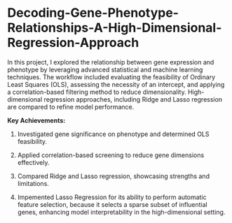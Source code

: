 # Decoding-Gene-Phenotype-Relationships-A-High-Dimensional-Regression-Approach


In this project, I explored the relationship between gene expression and phenotype by leveraging advanced statistical and machine learning techniques. The workflow included evaluating the feasibility of Ordinary Least Squares (OLS), assessing the necessity of an intercept, and applying a correlation-based filtering method to reduce dimensionality.
High-dimensional regression approaches, including Ridge and Lasso regression are compared to refine model performance. 


**Key Achievements:**

1. Investigated gene significance on phenotype and determined OLS feasibility.

2. Applied correlation-based screening to reduce gene dimensions effectively.

3. Compared Ridge and Lasso regression, showcasing strengths and limitations.

4. Impemented Lasso Regression for its ability to perform automatic feature selection, because it selects a sparse subset of influential genes, enhancing model interpretability in the high-dimensional setting.
